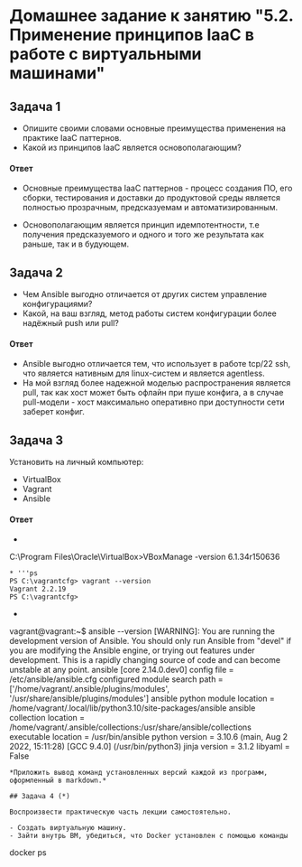  
# Домашнее задание к занятию "5.2. Применение принципов IaaC в работе с виртуальными машинами"

## Задача 1

- Опишите своими словами основные преимущества применения на практике IaaC паттернов.
- Какой из принципов IaaC является основополагающим?

#### Ответ
* Основные преимущества IaaC паттернов - процесс создания ПО, его сборки, тестирования и доставки до продуктовой среды является полностью прозрачным, предсказуемам и автоматизированным. 

* Основополагающим является принцип идемпотентности, т.е получения предсказуемого и одного и того же результата как раньше, так и в будующем.

## Задача 2
- Чем Ansible выгодно отличается от других систем управление конфигурациями?
- Какой, на ваш взгляд, метод работы систем конфигурации более надёжный push или pull?
#### Ответ
* Ansible выгодно отличается тем, что использует в работе tcp/22 ssh, что является нативным для linux-систем и является agentless.
* На мой взгляд более надежной моделью распространения является pull, так как хост может быть офлайн при пуше конфига, а в случае pull-модели - хост максимально оперативно при доступности сети заберет конфиг.

## Задача 3

Установить на личный компьютер:

- VirtualBox
- Vagrant
- Ansible

#### Ответ
* ```cmd
C:\Program Files\Oracle\VirtualBox>VBoxManage -version
6.1.34r150636
```
* '''ps
PS C:\vagrantcfg> vagrant --version
Vagrant 2.2.19
PS C:\vagrantcfg>
```

* ```bash
vagrant@vagrant:~$ ansible --version
[WARNING]: You are running the development version of Ansible. You should only run Ansible from "devel" if you are
modifying the Ansible engine, or trying out features under development. This is a rapidly changing source of code and
can become unstable at any point.
ansible [core 2.14.0.dev0]
  config file = /etc/ansible/ansible.cfg
  configured module search path = ['/home/vagrant/.ansible/plugins/modules', '/usr/share/ansible/plugins/modules']
  ansible python module location = /home/vagrant/.local/lib/python3.10/site-packages/ansible
  ansible collection location = /home/vagrant/.ansible/collections:/usr/share/ansible/collections
  executable location = /usr/bin/ansible
  python version = 3.10.6 (main, Aug  2 2022, 15:11:28) [GCC 9.4.0] (/usr/bin/python3)
  jinja version = 3.1.2
  libyaml = False
```
*Приложить вывод команд установленных версий каждой из программ, оформленный в markdown.*

## Задача 4 (*)

Воспроизвести практическую часть лекции самостоятельно.

- Создать виртуальную машину.
- Зайти внутрь ВМ, убедиться, что Docker установлен с помощью команды
```
docker ps
```

